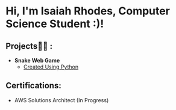 <h1>Hi, I'm Isaiah Rhodes, Computer Science Student :)! </h1>

<h2>Projects👨‍💻 :</h2>

- <b>Snake Web Game</b>
  - [Created Using Python](https://github.com/RhodesCodes0/Snake-Web-Game)

<h2>Certifications: </h2>

- AWS Solutions Architect (In Progress)

